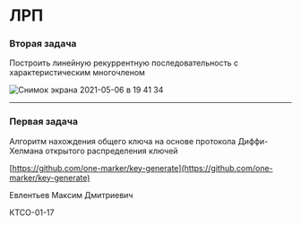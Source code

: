 # ЛРП

### Вторая задача

Построить линейную рекуррентную последовательность с характеристическим многочленом

![Снимок экрана 2021-05-06 в 19 41 34](https://user-images.githubusercontent.com/29946037/117335132-7b82bd00-aea3-11eb-8ec1-51179b25e9d0.png)

---

### Первая задача

Алгоритм нахождения общего ключа на основе протокола Диффи-Хелмана открытого распределения ключей

[https://github.com/one-marker/key-generate](https://github.com/one-marker/key-generate)


Евлентьев Максим Дмитриевич

КТСО-01-17

